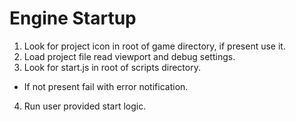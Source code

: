 # Engine Startup

1. Look for project icon in root of game directory, if present use it.
2. Load project file read viewport and debug settings.
3. Look for start.js in root of scripts directory.
  * If not present fail with error notification.
4. Run user provided start logic.
